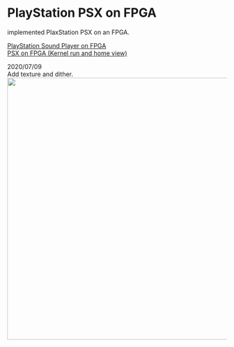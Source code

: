 # PlayStation PSX on FPGA
implemented PlaxStation PSX on an FPGA.  

<a href="https://pgate1.at-ninja.jp/PSX_on_FPGA/">PlayStation Sound Player on FPGA</a>  
<a href="https://www.youtube.com/watch?v=KJlxOIi_hQA">PSX on FPGA (Kernel run and home view)</a>
  
2020/07/09  
Add texture and dither.  
<img width=600 src="https://pgate1.at-ninja.jp/PSX_on_FPGA/20200630_dither_home_OK.jpg">
